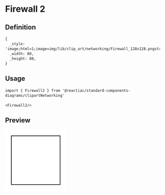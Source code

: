 # Firewall 2

## Definition

```
{
  _style: 'image;html=1;image=img/lib/clip_art/networking/Firewall_128x128.pngstrokeColor=none;',
  _width: 80,
  _height: 80,
}
```

## Usage

```
import { Firewall2 } from '@reactiac/standard-components-diagrams/clipartNetworking'

<Firewall2/>
```

## Preview

<img src="./firewall-2.png" width="200"/>
